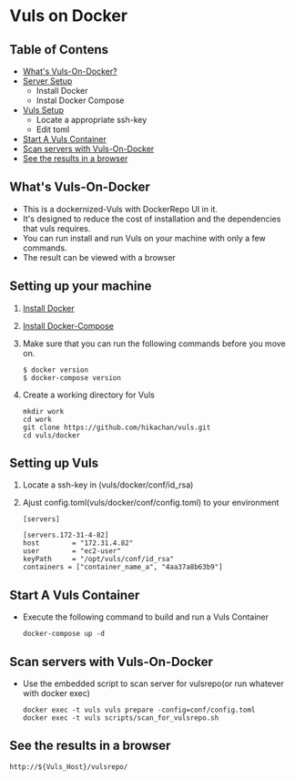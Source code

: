 # Vuls on Docker

## Table of Contens

- [What's Vuls-On-Docker?](#whats-vuls-on-docker)
- [Server Setup](#setting-up-your-machine)
	- Install Docker
	- Instal Docker Compose
- [Vuls Setup](#setting-up-vuls)
	- Locate a appropriate ssh-key
	- Edit toml
- [Start A Vuls Container](#start-a-vuls-container)
- [Scan servers with Vuls-On-Docker](#scan-servers-with-vuls-on-docker)
- [See the results in a browser](#see-the-results-in-a-browser)

## What's Vuls-On-Docker

- This is a dockernized-Vuls with DockerRepo UI in it.
- It's designed to reduce the cost of installation and the dependencies that vuls requires.
- You can run install and run Vuls on your machine with only a few commands.
- The result can be viewed with a browser

## Setting up your machine
	
1. [Install Docker](https://docs.docker.com/engine/installation/)
2. [Install Docker-Compose](https://docs.docker.com/compose/install/)
3. Make sure that you can run the following commands before you move on.

	```
	$ docker version
	$ docker-compose version
	```

4. Create a working directory for Vuls

	```
	mkdir work
	cd work
	git clone https://github.com/hikachan/vuls.git
	cd vuls/docker
	```

## Setting up Vuls

1. Locate a ssh-key in (vuls/docker/conf/id_rsa)
2. Ajust config.toml(vuls/docker/conf/config.toml) to your environment
	
	```
	[servers]

  	[servers.172-31-4-82]
  	host        = "172.31.4.82"
  	user        = "ec2-user"
  	keyPath     = "/opt/vuls/conf/id_rsa"
  	containers = ["container_name_a", "4aa37a8b63b9"]
	```
	
## Start A Vuls Container

- Execute the following command to build and run a Vuls Container

	``
	docker-compose up -d
	`` 

## Scan servers with Vuls-On-Docker

- Use the embedded script to scan server for vulsrepo(or run whatever with docker exec)

	```
	docker exec -t vuls vuls prepare -config=conf/config.toml
	docker exec -t vuls scripts/scan_for_vulsrepo.sh
	```

## See the results in a browser 

```
http://${Vuls_Host}/vulsrepo/
```
